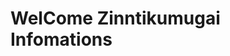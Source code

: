 # WelCome Zinntikumugai Infomations

<div id="infomation"></div>

<script src="https://cdnjs.cloudflare.com/ajax/libs/jquery/3.3.1/jquery.slim.min.js">
<script src="./loader.js">